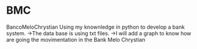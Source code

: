 # BMC
BancoMeloChrystian
Using my knownledge in python to develop a bank system.
->The data base is using txt files.
->I will add a graph to know how are going the movimentation in the Bank Melo Chrystian 
